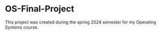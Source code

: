 # OS-Final-Project
This project was created during the spring 2024 semester for my Operating Systems course.
